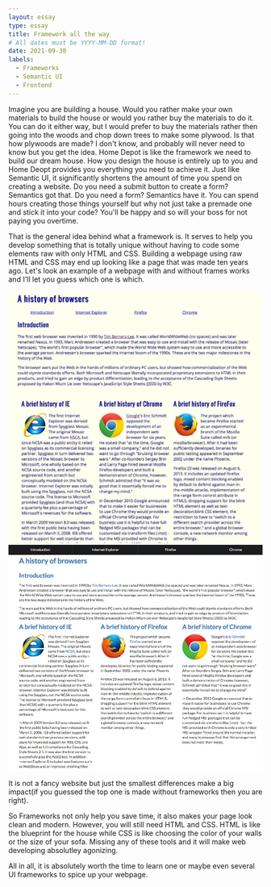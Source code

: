 ```yaml
---
layout: essay
type: essay
title: Framework all the way
# All dates must be YYYY-MM-DD format!
date: 2021-09-30
labels:
  - Frameworks
  - Semantic UI
  - Frontend
---
```


Imagine you are building a house. Would you rather make your own materials to build the house or would you rather buy the materials to do it. You can do it either way, but I would prefer to buy the materials rather then going into the woods and chop down trees to make some plywood. Is that how plywoods are made? I don't know, and probably will never need to know but you get the idea. Home Depot is like the framework we need to build our dream house. How you design the house is entirely up to you and Home Deopt provides you everything you need to achieve it. Just like Semantic UI, it significantly shortens the amount of time you spend on creating a website. Do you need a submit button to create a form? Semantics got that. Do you need a form? Semantics have it. You can spend hours creating those things yourself but why not just take a premade one and stick it into your code? You'll be happy and so will your boss for not paying you overtime.

That is the general idea behind what a framework is. It serves to help you develop something that is totally unique without having to code some elements raw with only HTML and CSS. Building a webpage using raw HTML and CSS may end up looking like a page that was made ten years ago. Let's look an example of a webpage with and without frames works and I'll let you guess which one is which.

<img class="ui medium centered image" src="../images/withoutS.jpg">
<img class="ui medium centered image" src="../images/withSemantic.jpg">

It is not a fancy website but just the smallest differences make a big impact(if you guessed the top one is made without frameworks then you are right).

So Frameworks not only help you save time, it also makes your page look clean and modern. However, you will still need HTML and CSS. HTML is like the blueprint for the house while CSS is like choosing the color of your walls or the size of your sofa. Missing any of these tools and it will make web developing absolutley agonizing.

All in all, it is absolutely worth the time to learn one or maybe even several UI frameworks to spice up your webpage. 

